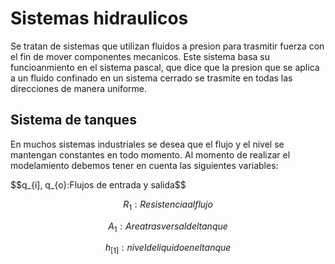 # Sistemas hidraulicos
Se tratan de sistemas que utilizan fluidos a presion para trasmitir fuerza con el fin de mover componentes mecanicos. Este sistema basa su funcioanmiento en el sistema pascal, que dice que la presion que se aplica a un fluido confinado en un sistema cerrado se trasmite en todas las direcciones de manera uniforme.
## Sistema de tanques
En muchos sistemas industriales se desea que el flujo y el nivel se mantengan constantes en todo momento.
Al momento de realizar el modelamiento debemos tener en cuenta las siguientes variables:

$$q_{i], q_{o}:Flujos de entrada y salida$$

$$R_{1}: Resistencia al flujo$$

$$A_{1}: Area trasversal del tanque$$

$$h_[1]: nivel de liquido en el tanque$$

